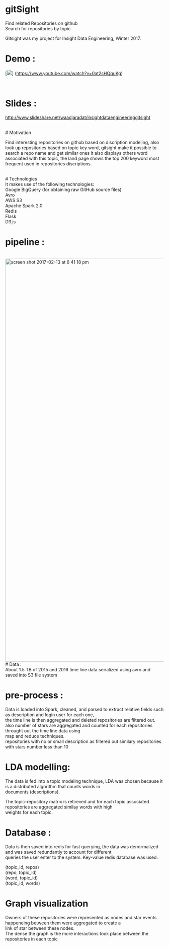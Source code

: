 # gitSight <br /> 
Find related Repositories on github <br /> 
Search for repositories by topic <br /> 

Gitsight was my project for Insight Data Engineering, Winter 2017. <br /> 

# Demo : <br /> 

[![](http://img.youtube.com/vi/0at2sHQquKg/0.jpg)]
(https://www.youtube.com/watch?v=0at2sHQquKg)

 <br /> 

# Slides : <br /> 
http://www.slideshare.net/waadjaradat/insightdataengineeringgitsight <br /> 


 <br /> 
# Motivation

Find interesting repositories on github based on discription modeling, also look up repositories based on topic key word, gitsight make it possible to search a repo name and get similar ones it also displays others word associated with this topic, the land page shows the top 200 keyword most frequent used in repositories discriptions. 

 <br />
 # Technologies <br />
It makes use of the following technologies:
 <br />
Google BigQuery (for obtaining raw GitHub source files) <br />
Avro <br />
AWS S3 <br />
Apache Spark 2.0 <br />
Redis  <br />
Flask  <br />
D3.js  <br />

# pipeline :
<br />
<img width="1279" alt="screen shot 2017-02-13 at 6 41 18 pm" src="https://cloud.githubusercontent.com/assets/8670178/22912783/1089051a-f21c-11e6-9f95-fae81be8967d.png">

<br />
# Data : <br />
About 1.5 TB of 2015 and 2016 time line data serialized using avro and saved into S3 file system  <br />

# pre-process :<br />
Data is loaded into Spark, cleaned, and parsed to extract relative fields such as description and login user for each one, <br />
the time line is then aggregated and deleted repositories are filtered out. <br />
also number of stars are aggregated and counted for each repositories throught out the time line data using<br />
map and reduce techniques. <br />
repositories with no or small description as filtered out similary repositories with stars number less than 10 <br />

# LDA modelling: <br />
The data is fed into a topic modeling technique, LDA was chosen because it is a distributed algorithm that counts words in<br /> documents (descriptions).<br />

The topic-repository matrix is retireved and for each topic associated repositories are aggregated similay words with high<br /> weights for each topic. <br />

# Database :<br />

Data is then saved into redis for fast querying, the data was denormalized and was saved redundantly to account for different <br />
queries the user enter to the system. Key-value redis database was used. <br />

(topic_id, repos)<br />
(repo, topic_id)<br />
(word, topic_id)<br />
(topic_id, words) <br />


# Graph visualization <br />
Owners of these repositories were represented as nodes and star events happeneing between them were aggregated to create a <br /> link of star between these nodes. <br />
The dense the graph is the more interactions took place between the repositories in each topic <br />



